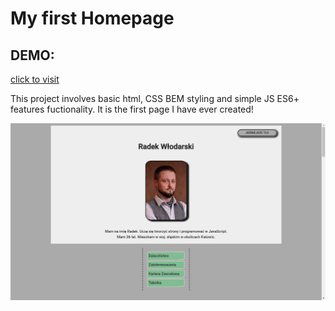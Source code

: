 # My first Homepage

## DEMO:
[click to visit](https://radekw86.github.io/My-First-Homepage/)

This project involves basic html, CSS BEM styling and simple JS ES6+ features fuctionality.
It is the first page I have ever created!

![Preview](images/preview.png)
